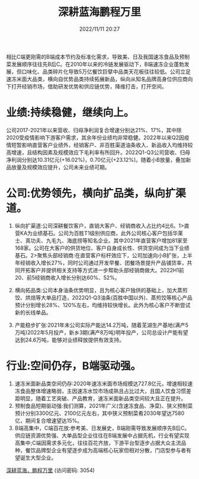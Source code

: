 ﻿---
title: 深耕蓝海鹏程万里
date: 2022/11/11 20:27
tags:
- 食品饮料
updated: 1970-01-01 08:00:00
---

相比C端更刚需的B端成本节约及标准化需求，导致美、日及我国速冻食品及预制菜发展顺序往往先B后C。在2010年以来的冷链发展驱动下，B端速冻企业蓬勃发展，但口味化、品类碎片化导致5万亿餐饮巨擘中品类天花板往往较低。公司立足速冻米面大品类，横向自优势品类持续拓展新品，纵向从知名品牌高身位供应商向下打开经销市场，借助研发优势和供应链优势，降维打击，打开空间。

# 业绩:持续稳健，继续向上。
公司2017-2021年以来营收、归母净利润复合增速分别达21%、17%，其中除2020受疫情影响下游客户需求，其余年份业绩均非常稳健。2022年以来Q2因疫情短暂影响直营客户业绩外，经销客户、非百胜渠道油条收入、新品收入均维持较高增速，且结构因素及规模效应下毛利率有所回升。2022Q1-Q3公司营收、归母净利润分别达10.31亿元(+16.02%)，0.70亿元(+23.12%)。随着小B放量，叠加新品放量及规模效应提升，公司未来业绩可期。

<!--more-->
# 公司:优势领先，横向扩品类，纵向扩渠道。
1. 纵向扩渠道:公司深耕餐饮客户，直销大客户、经销商收入占比约4比6。1>直营KA为业绩基石。公司为百胜T1级别供应商，此外公司核心客户包括华莱士、真功夫、九毛九、海底捞等知名企业。其中2021年直营客户增加81家至168家。公司在大客户的供货地位、客户自身成长性、供货空间成为当下业绩基石。2>聚焦头部经销商:在直营客户标杆效应下，公司加速向小B扩张，上半年经销收入增长27%，同时公司通过开发早餐、团餐场景提升产品铺货率，共同开拓客户并提供相关支持等方式进一步帮助头部经销商做大。2022H1前20、前5经销商收入增长分别达60%、52%。

2. 横向拓品类:公司本身油条优势明显，且为核心客户独供的基础上，加大蒸煎饺、烘焙等大单品打造，2022Q1-Q3油条(百胜中国以外)、蒸煎饺等核心产品预计分别增长28%、120%左右，均维持较快增长。此外为核心客户不断尝试新的长线单品。

3. 产能稳步扩张:2021年末公司实际产能达14.2万吨，随着芜湖生产基地(满产5万吨)2022年5月投产，新乡3期(满产8万吨)明年投产，公司总设计产能有望达到24.6万吨，能够对业绩释放提供有效支持。

# 行业:空间仍存，B端驱动强。
1. 速冻米面新品类空间仍存:2020年速冻米面市场规模达727.8亿元，增速相较速冻食品整体增速略弱，主因速冻水饺市场成熟且占比过大，且国人饮食习惯差距明显，随着工艺突破、产品教育，速冻米面新品类空间较大且正在提升。
2. 预制食品短期驱动强:我们测算，2021年广义(含速冻食品、净菜)、狭义预制菜预计分别3300亿元、2100亿元左右，其中狭义预制菜肴2030年望达7580亿，期间复合增速望达15%。
3. B端高集中，C端百花放:参考美、日发展史，B端刚需导致发展顺序先B后C。供应链资源优势强、大单品型企业往往在B端发展中占据先机，行业有望实现高集中;C端因需求多元化，往往百花齐放，下游平台型逐步占据大众主流品种，餐饮品牌型企业有望逐步成为高端核心玩家但相对分散，门店型参与者有望诞生大型企业。


[深耕蓝海，鹏程万里](https://url12.ctfile.com/f/3948612-722963700-78cc1b?p=3054)
(访问密码: 3054)
